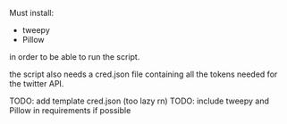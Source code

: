 Must install:
- tweepy
- Pillow

in order to be able to run the script. 

the script also needs a cred.json file containing all the tokens needed for the twitter API.

TODO: add template cred.json (too lazy rn)
TODO: include tweepy and Pillow in requirements if possible
